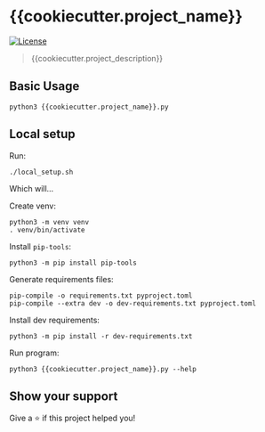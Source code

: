 # {{cookiecutter.project_name}}
[![License](https://img.shields.io/badge/License-Apache%202.0-blue.svg)](./LICENSE)

> {{cookiecutter.project_description}}

## Basic Usage

```
python3 {{cookiecutter.project_name}}.py
```

## Local setup

Run:
```
./local_setup.sh
```

Which will...

Create venv:
```
python3 -m venv venv
. venv/bin/activate
```

Install `pip-tools`:
```
python3 -m pip install pip-tools
```

Generate requirements files:
```
pip-compile -o requirements.txt pyproject.toml
pip-compile --extra dev -o dev-requirements.txt pyproject.toml
```

Install dev requirements:
```
python3 -m pip install -r dev-requirements.txt
```

Run program:
```
python3 {{cookiecutter.project_name}}.py --help
```

## Show your support

Give a ⭐️ if this project helped you!
